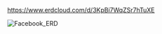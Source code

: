 https://www.erdcloud.com/d/3KpBi7WqZSr7hTuXE

![Facebook_ERD](https://user-images.githubusercontent.com/82865552/149822282-8ffc1971-be70-4008-9894-1ff357076ddd.png)
